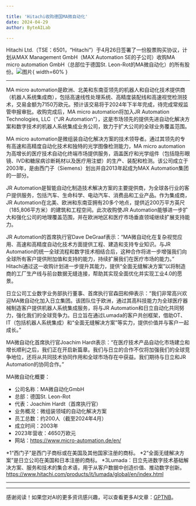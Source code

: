 ```yaml
---

title: 'Hitachi收购德国MA微自动化'
date: 2024-04-29
author: ByteAILab

---
```


Hitachi Ltd.（TSE：6501，“Hitachi”）于4月26日签署了一份股票购买协议，计划从MAX Management GmbH（MAX Automation SE的子公司）收购MA micro automation GmbH（总部位于德国St. Leon-Rot的MA微自动化）的所有股份。![图片](https://ai-techpark.com/wp-content/uploads/2024/04/Hitachi-3-960x540.jpg){ width=60% }

---
MA micro automation是欧洲、北美和东南亚领先的机器人和自动化技术提供商（机器人系统集成商），包括高速线性处理系统、高精度装配线和高速视觉检测技术，交易金额为7150万欧元。预计该交易将于2024年下半年完成，待完成常规监管申报审批。收购完成后，MA micro automation将加入JR Automation Technologies, LLC（“JR Automation”），这是市场领先的提供先进自动化解决方案和数字技术的机器人系统集成业务公司，致力于扩大公司的全球业务覆盖范围。

MA micro automation是微组装自动化解决方案的技术领导者。通过其领先的专有高速和高精度自动化技术和独特的光学图像检测能力，MA micro automation为高增长的医疗技术自动化终端市场提供服务，涵盖医疗和光学组件（包括隐形眼镜、IVD和糖尿病诊断耗材以及医疗用注塑）的生产、装配和检测。该公司成立于2003年，是由西门子（Siemens）划出并自2013年起成为MAX Automation集团的一部分。

JR Automation是智能自动化制造技术解决方案的主要提供商，为全球各行业的客户提供服务，包括汽车、生命科学、电动汽车、消费品和工业产品。作为集成商，JR Automation在北美、欧洲和东南亚拥有20多个地点，提供近200万平方英尺（185,806平方米）的建筑和工程空间。此次收购使JR Automation能够进一步扩大和强化公司的地理覆盖范围，并在欧洲地区和医疗市场垂直领域继续扩展支持能力。

JR Automation的首席执行官Dave DeGraaf表示：“MA微自动化在复杂视觉应用、高速和高精度自动化技术方面提供工程、建造和支持专业知识。与JR Automation的统一全球流程和数字技术相结合后，这种合作将进一步增强我们向全球所有客户提供附加值和支持的能力，持续扩展我们在医疗市场的能力。” Hitachi通过这一收购计划进一步提升其能力，提供“全面无缝解决方案”以将制造商的工厂生产线与前台数据无缝连接，帮助其实现全面优化并实现工业4.0的愿景。

日立公司工业数字业务部执行董事、首席执行官森田和伸表示：“我们非常高兴欢迎MA微自动化加入日立集团。该团队位于欧洲，通过其高科技能力为全球医疗器械制造客户提供机器人系统集成服务，将与JR Automation和日立自动化共同努力，强化我们的全球竞争力。日立旨在通过Lumada的客户共创框架，借助OT、IT（包括机器人系统集成）和“全面无缝解决方案”等实力，提供价值并与客户一起成长。”

MA微自动化首席执行官Joachim Hardt表示：“在医疗技术产品自动化市场建立和增长顺利之后，我们正在开启新篇章。我们与日立的合作不仅将加强我们的全球竞争地位，还将从共同技术协同作用和全球市场存在中获益。我们期待与日立和JR Automation的协同合作。”

MA微自动化概要：

- 公司名称：MA微自动化GmbH
- 总部：德国St. Leon-Rot
- 代表：Joachim Hardt（首席执行官）
- 业务概况：微组装领域的自动化解决方案
- 员工总数：约200人（截至2024年4月）
- 成立时间：2003年
- 2023年营收：4650万欧元
- 网站：https://www.micro-automation.de/en/

*1“西门子”是西门子商标或在美国及其他国家注册的商标。
*2“全面无缝解决方案”是日立公司在美国和日本注册的商标。
*3Lumada：日立先进数字技术基础解决方案、服务和技术的集合术语，用于从客户数据中创造价值、推动数字创新。
https://www.hitachi.com/products/it/lumada/global/en/index.html

---
---
感谢阅读！如果您对AI的更多资讯感兴趣，可以查看更多AI文章：[GPTNB](https://gptnb.com)。